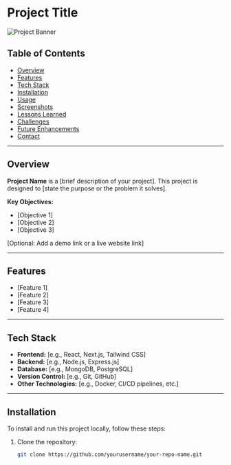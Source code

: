 # Project Title

![Project Banner](link-to-image-or-remove-this-line)

## Table of Contents
- [Overview](#overview)
- [Features](#features)
- [Tech Stack](#tech-stack)
- [Installation](#installation)
- [Usage](#usage)
- [Screenshots](#screenshots)
- [Lessons Learned](#lessons-learned)
- [Challenges](#challenges)
- [Future Enhancements](#future-enhancements)
- [Contact](#contact)

---

## Overview

**Project Name** is a [brief description of your project]. This project is designed to [state the purpose or the problem it solves].

**Key Objectives:**
- [Objective 1]
- [Objective 2]
- [Objective 3]

[Optional: Add a demo link or a live website link]

---

## Features

- [Feature 1]
- [Feature 2]
- [Feature 3]
- [Feature 4]

---

## Tech Stack

- **Frontend:** [e.g., React, Next.js, Tailwind CSS]
- **Backend:** [e.g., Node.js, Express.js]
- **Database:** [e.g., MongoDB, PostgreSQL]
- **Version Control:** [e.g., Git, GitHub]
- **Other Technologies:** [e.g., Docker, CI/CD pipelines, etc.]

---

## Installation

To install and run this project locally, follow these steps:

1. Clone the repository:
   ```bash
   git clone https://github.com/yourusername/your-repo-name.git
